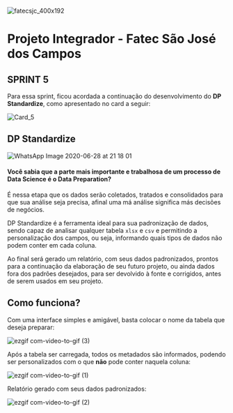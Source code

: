 ![fatecsjc_400x192](https://user-images.githubusercontent.com/56441534/87232319-5234f580-c394-11ea-9183-2fdc7de82b54.png)


# Projeto Integrador - Fatec São José dos Campos

## SPRINT 5 

Para essa sprint, ficou acordada a continuação do desenvolvimento do **DP Standardize**, como apresentado no card a seguir:

![Card_5](https://user-images.githubusercontent.com/56441214/87236827-36e1de80-c3c4-11ea-932d-cd353ba3d94b.png)


## DP Standardize

![WhatsApp Image 2020-06-28 at 21 18 01](https://user-images.githubusercontent.com/57918707/85962066-e9f21700-b984-11ea-8e24-2506a4884541.jpeg)

#### Você sabia que a parte mais importante e trabalhosa de um processo de Data Science é o Data Preparation?

É nessa etapa que os dados serão coletados, tratados e consolidados para que sua análise seja precisa, afinal uma má análise significa más decisões de negócios.

DP Standardize é a ferramenta ideal para sua padronização de dados, sendo capaz de analisar qualquer tabela ```xlsx``` e ```csv``` e permitindo a personalização dos campos, ou seja, informando quais tipos de dados não podem conter em cada coluna.

Ao final será gerado um relatório, com seus dados padronizados, prontos para a continuação da elaboração de seu futuro projeto, ou ainda dados fora dos padrões desejados, para ser devolvido à fonte e corrigidos, antes de serem usados em seu projeto.

## Como funciona?

Com uma interface simples e amigável, basta colocar o nome da tabela que deseja preparar:

![ezgif com-video-to-gif (3)](https://user-images.githubusercontent.com/57918707/85966603-a3a5b380-b996-11ea-9949-32c6d14560eb.gif)


Após a tabela ser carregada, todos os metadados são informados, podendo ser personalizados com o que **não** pode conter naquela coluna:

![ezgif com-video-to-gif (1)](https://user-images.githubusercontent.com/57918707/85966235-802e3900-b995-11ea-9f6e-5b87670f8851.gif)


Relatório gerado com seus dados padronizados:

![ezgif com-video-to-gif (2)](https://user-images.githubusercontent.com/57918707/85966261-920fdc00-b995-11ea-964c-e59463198017.gif)

